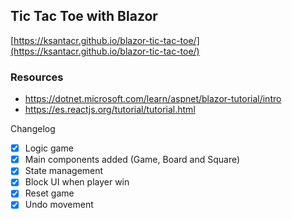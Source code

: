 ## Tic Tac Toe with Blazor
[https://ksantacr.github.io/blazor-tic-tac-toe/](https://ksantacr.github.io/blazor-tic-tac-toe/)

### Resources

- https://dotnet.microsoft.com/learn/aspnet/blazor-tutorial/intro
- https://es.reactjs.org/tutorial/tutorial.html

Changelog
- [x] Logic game
- [x] Main components added (Game, Board and Square)
- [x] State management
- [x] Block UI when player win
- [x] Reset game
- [x] Undo movement
